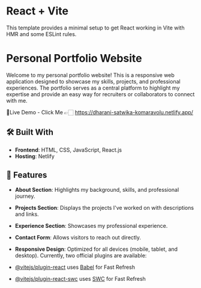 # React + Vite

This template provides a minimal setup to get React working in Vite with HMR and some ESLint rules.
# Personal Portfolio Website

Welcome to my personal portfolio website! This is a responsive web application designed to showcase my skills, projects, and professional experiences. The portfolio serves as a central platform to highlight my expertise and provide an easy way for recruiters or collaborators to connect with me.

🎯Live Demo - Click Me 👉🏻 https://dharani-satwika-komaravolu.netlify.app/

## 🛠️ Built With
- **Frontend**: HTML, CSS, JavaScript, React.js
- **Hosting**: Netlify

## 🎯 Features
- **About Section**: Highlights my background, skills, and professional journey.
- **Projects Section**: Displays the projects I've worked on with descriptions and links.
- **Experience Section**: Showcases my professional experience.
- **Contact Form**: Allows visitors to reach out directly.
- **Responsive Design**: Optimized for all devices (mobile, tablet, and desktop).
Currently, two official plugins are available:

- [@vitejs/plugin-react](https://github.com/vitejs/vite-plugin-react/blob/main/packages/plugin-react/README.md) uses [Babel](https://babeljs.io/) for Fast Refresh
- [@vitejs/plugin-react-swc](https://github.com/vitejs/vite-plugin-react-swc) uses [SWC](https://swc.rs/) for Fast Refresh
